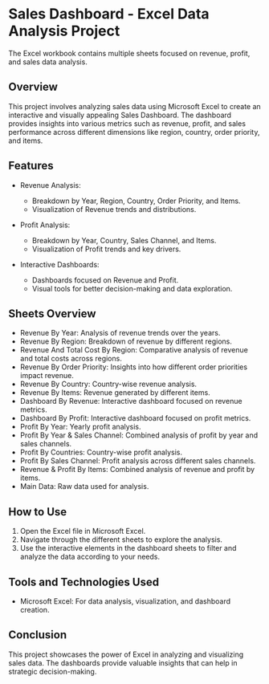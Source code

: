 # Sales Dashboard - Excel Data Analysis Project

The Excel workbook contains multiple sheets focused on revenue, profit, and sales data analysis.

## Overview

This project involves analyzing sales data using Microsoft Excel to create an interactive and visually appealing Sales Dashboard. The dashboard provides insights into various metrics such as revenue, profit, and sales performance across different dimensions like region, country, order priority, and items.

## Features

- Revenue Analysis:
  - Breakdown by Year, Region, Country, Order Priority, and Items.
  - Visualization of Revenue trends and distributions.

- Profit Analysis:
  - Breakdown by Year, Country, Sales Channel, and Items.
  - Visualization of Profit trends and key drivers.

- Interactive Dashboards:
  - Dashboards focused on Revenue and Profit.
  - Visual tools for better decision-making and data exploration.

## Sheets Overview

- Revenue By Year: Analysis of revenue trends over the years.
- Revenue By Region: Breakdown of revenue by different regions.
- Revenue And Total Cost By Region: Comparative analysis of revenue and total costs across regions.
- Revenue By Order Priority: Insights into how different order priorities impact revenue.
- Revenue By Country: Country-wise revenue analysis.
- Revenue By Items: Revenue generated by different items.
- Dashboard By Revenue: Interactive dashboard focused on revenue metrics.
- Dashboard By Profit: Interactive dashboard focused on profit metrics.
- Profit By Year: Yearly profit analysis.
- Profit By Year & Sales Channel: Combined analysis of profit by year and sales channels.
- Profit By Countries: Country-wise profit analysis.
- Profit By Sales Channel: Profit analysis across different sales channels.
- Revenue & Profit By Items: Combined analysis of revenue and profit by items.
- Main Data: Raw data used for analysis.

## How to Use

1. Open the Excel file in Microsoft Excel.
2. Navigate through the different sheets to explore the analysis.
3. Use the interactive elements in the dashboard sheets to filter and analyze the data according to your needs.

## Tools and Technologies Used

- Microsoft Excel: For data analysis, visualization, and dashboard creation.

## Conclusion

This project showcases the power of Excel in analyzing and visualizing sales data. The dashboards provide valuable insights that can help in strategic decision-making.

